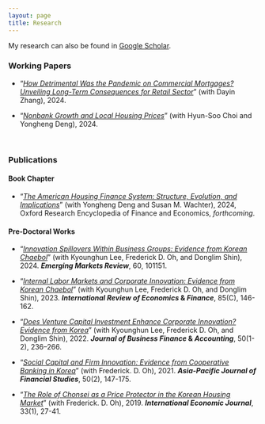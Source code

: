 ```yaml
---
layout: page
title: Research
---
```


<!---
My research interests lie in real estate finance, urban economics, and corporate finance.
 My research can also be found in [Google Scholar](https://scholar.google.com/citations?user=yoon09269).
-->

My research can also be found in [Google Scholar](https://scholar.google.com/citations?user=yoon09269).

### Working Papers

- “[_How Detrimental Was the Pandemic on Commercial Mortgages? Unveiling Long-Term Consequences for Retail Sector_](https://papers.ssrn.com/sol3/papers.cfm?abstract_id=4714155)” (with Dayin Zhang), 2024.

- “[_Nonbank Growth and Local Housing Prices_](https://papers.ssrn.com/sol3/papers.cfm?abstract_id=4746656)” (with Hyun-Soo Choi and Yongheng Deng), 2024.

<br/>

### Publications

#### Book Chapter

- “[_The American Housing Finance System: Structure, Evolution, and Implications_](https://papers.ssrn.com/sol3/papers.cfm?abstract_id=4750853)” (with Yongheng Deng and Susan M. Wachter), 2024, Oxford Research Encyclopedia of Finance and Economics, _forthcoming_.

#### Pre-Doctoral Works

- “[_Innovation Spillovers Within Business Groups: Evidence from Korean Chaebol_](https://www.sciencedirect.com/science/article/pii/S1566014124000463)” (with Kyounghun Lee, Frederick D. Oh, and Donglim Shin), 2024. **_Emerging Markets Review_**, 60, 101151.

- “[_Internal Labor Markets and Corporate Innovation: Evidence from Korean Chaebol_](https://doi.org/10.1016/j.iref.2023.01.019)” (with Kyounghun Lee, Frederick D. Oh, and Donglim Shin), 2023. **_International Review of Economics_ & _Finance_**, 85(C), 146-162.

- “[_Does Venture Capital Investment Enhance Corporate Innovation? Evidence from Korea_](https://onlinelibrary.wiley.com/doi/full/10.1111/jbfa.12618)” (with Kyounghun Lee, Frederick D. Oh, and Donglim Shin), 2022. **_Journal of Business Finance_ & _Accounting_**, 50(1-2), 236–266.

- “[_Social Capital and Firm Innovation: Evidence from Cooperative Banking in Korea_](https://onlinelibrary.wiley.com/doi/full/10.1111/ajfs.12333)” (with Frederick. D. Oh), 2021. **_Asia-Pacific Journal of Financial Studies_**, 50(2), 147-175.

- “[_The Role of Chonsei as a Price Protector in the Korean Housing Market_](https://www.tandfonline.com/doi/abs/10.1080/10168737.2019.1570300)” (with Frederick. D. Oh), 2019. **_International Economic Journal_**, 33(1), 27-41. 
